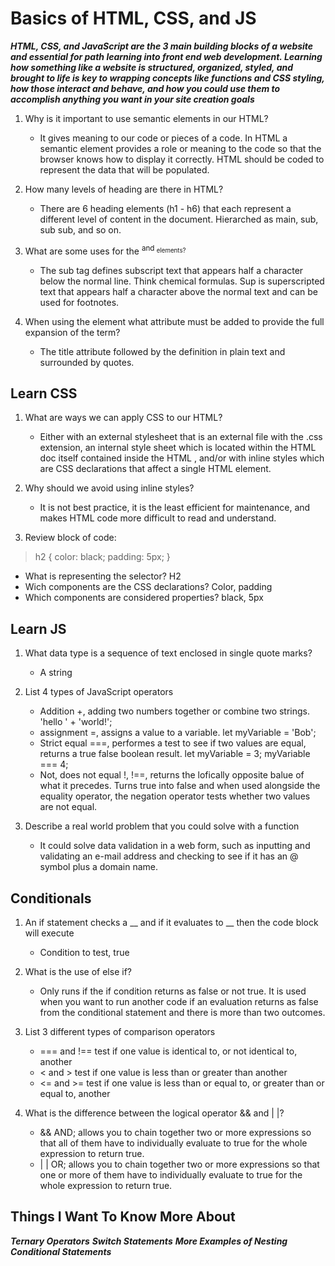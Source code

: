 # Basics of HTML, CSS, and JS

**_HTML, CSS, and JavaScript are the 3 main building blocks of a website and essential for path learning into front end web development. Learning how something like a website is structured, organized, styled, and brought to life is key to wrapping concepts like functions and CSS styling, how those interact and behave, and how you could use them to accomplish anything you want in your site creation goals_**

1. Why is it important to use semantic elements in our HTML?
   - It gives meaning to our code or pieces of a code. In HTML a semantic element provides a role or meaning to the code so that the browser knows how to display it correctly. HTML should be coded to represent the data that will be populated. 

2. How many levels of heading are there in HTML?
   - There are 6 heading elements (h1 - h6) that each represent a different level of content in the document. Hierarched as main, sub, sub sub, and so on.

3. What are some uses for the <sup> and <sub> elements?
   - The sub tag defines subscript text that appears half a character below the normal line. Think chemical formulas. Sup is superscripted text that appears half a character above the normal text and can be used for footnotes.

4. When using the <abbr> element what attribute must be added to provide the full expansion of the term?
   - The title attribute followed by the definition in plain text and surrounded by quotes.


## Learn CSS

1. What are ways we can apply CSS to our HTML?
   - Either with an external stylesheet that is an external file with the .css extension, an internal style sheet which is located within the HTML doc itself contained inside the HTML <head>, and/or with inline styles which are CSS declarations that affect a single HTML element.

2. Why should we avoid using inline styles?
   - It is not best practice, it is the least efficient for maintenance, and makes HTML code more difficult to read and understand.

3. Review block of code:

>  h2 {
>     color: black;
>     padding: 5px;
>     }

   - What is representing the selector? H2
   - Wich components are the CSS declarations? Color, padding
   - Which components are considered properties? black, 5px


## Learn JS

1. What data type is a sequence of text enclosed in single quote marks?
   - A string

2. List 4 types of JavaScript operators
   - Addition +, adding two numbers together or combine two strings. 'hello ' + 'world!';
   - assignment =, assigns a value to a variable. let myVariable = 'Bob';
   - Strict equal ===, performes a test to see if two values are equal, returns a true false boolean result. let myVariable = 3; myVariable === 4; 
   - Not, does not equal !, !==, returns the lofically opposite balue of what it precedes. Turns true into false and when used alongside the equality operator, the negation operator tests whether two values are not equal.

3. Describe a real world problem that you could solve with a function
   - It could solve data validation in a web form, such as inputting and validating an e-mail address and checking to see if it has an @ symbol plus a domain name.

## Conditionals

1. An if statement checks a __ and if it evaluates to __ then the code block will execute
   - Condition to test, true

2. What is the use of else if?
   - Only runs if the if condition returns as false or not true. It is used when you want to run another code if an evaluation returns as false from the conditional statement and there is more than two outcomes.

3. List 3 different types of comparison operators
   - === and !== test if one value is identical to, or not identical to, another
   - < and > test if one value is less than or greater than another
   - <= and >= test if one value is less than or equal to, or greater than or equal to, another

4. What is the difference between the logical operator && and | |?
   - && AND; allows you to chain together two or more expressions so that all of them have to individually evaluate to true for the whole expression to return true.
   - | | OR; allows you to chain together two or more expressions so that one or more of them have to individually evaluate to true for the whole expression to return true.


## Things I Want To Know More About

**_Ternary Operators_**
**_Switch Statements_**
**_More Examples of Nesting Conditional Statements_**